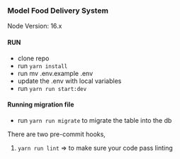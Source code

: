 ### Model Food Delivery System

Node Version: 16.x

#### RUN
- clone repo
- run `yarn install`
- run mv .env.example .env
- update the .env with local variables
- run `yarn run start:dev`

#### Running migration file
- run `yarn run migrate` to migrate the table into the db

There are two pre-commit hooks,
1) `yarn run lint` => to make sure your code pass linting


